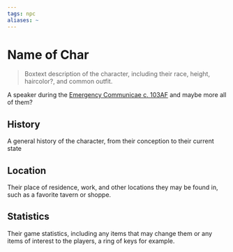 ```yaml
---
tags: npc
aliases: ~
---
```


# Name of Char

 > 
 > Boxtext description of the character, including their race, height, haircolor?, and common outfit.

A speaker during the [Emergency Communicae c. 103AF](..\..\..\..\..\..\Notes%20on%20the%20Multiverse\Inner\Alaturmen\Texts\Guild%20Texts\Emergency%20Communicae%20c.%20103AF.md) and maybe more all of them?

## History

A general history of the character, from their conception to their current state

## Location

Their place of residence, work, and other locations they may be found in, such as a favorite tavern or shoppe.

## Statistics

Their game statistics, including any items that may change them or any items of interest to the players, a ring of keys for example.
